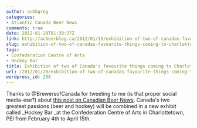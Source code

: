 ```yaml
---
author: acbbgreg
categories:
- Atlantic Canada Beer News
comments: true
date: 2012-01-20T01:39:27Z
link: http://acbeerblog.ca/2012/01/19/exhibition-of-two-of-canadas-favourite-things-coming-to-charlottetown-cbn/
slug: exhibition-of-two-of-canadas-favourite-things-coming-to-charlottetown-cbn
tags:
- Confederation Centre of Arts
- Hockey Bar
title: Exhibition of two of Canada's favourite things coming to Charlottetown (CBN)
url: /2012/01/20/exhibition-of-two-of-canadas-favourite-things-coming-to-charlottetown-cbn/
wordpress_id: 288
---
```


Thanks to @BrewersofCanada for tweeting to me (is that proper social media-ese?) about [this post on Canadian Beer News](http://www.canadianbeernews.com/2012/01/19/new-confederation-centre-exhibition-to-feature-hockey-beer/?utm_source=feedburner&utm_medium=feed&utm_campaign=Feed%3A+CanadianBeerNews+%28Canadian+Beer+News%29).  Canada's two greatest passions (beer and hockey) will be combined in a new exhibit called _Hockey Bar _at the Confederation Centre of Arts in Charlottetown, PEI from February 4th to April 15th.
